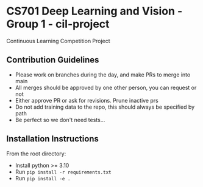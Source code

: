 # CS701 Deep Learning and Vision - Group 1 - cil-project
Continuous Learning Competition Project

## Contribution Guidelines
- Please work on branches during the day, and make PRs to merge into main
- All merges should be approved by one other person, you can request or not
- Either approve PR or ask for revisions. Prune inactive prs
- Do not add training data to the repo, this should always be specified by path
- Be perfect so we don't need tests...

## Installation Instructions
From the root directory:
- Install python >= 3.10
- Run `pip install -r requirements.txt`
- Run `pip install -e .`